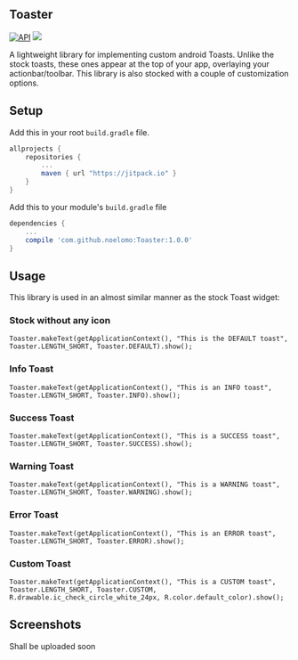 ## Toaster


[![API](https://img.shields.io/badge/API-9%2B-blue.svg?style=flat)](https://android-arsenal.com/api?level=9) [![](https://jitpack.io/v/noelomo/Toaster.svg)](https://jitpack.io/#noelomo/Toaster)

A lightweight library for implementing custom android Toasts. Unlike the stock toasts, these ones appear at the top of your app, overlaying your actionbar/toolbar. This library is also stocked with a couple of customization options.

## Setup

Add this in your root `build.gradle` file.

```gradle
allprojects {
	repositories {
		...
		maven { url "https://jitpack.io" }
	}
}
```


Add this to your module's `build.gradle` file

```gradle
dependencies {
	...
	compile 'com.github.noelomo:Toaster:1.0.0'
}
```


## Usage
This library is used in an almost similar manner as the stock Toast widget:

### Stock without any icon
 `Toaster.makeText(getApplicationContext(), "This is the DEFAULT toast", Toaster.LENGTH_SHORT, Toaster.DEFAULT).show();`
 
### Info Toast
 `Toaster.makeText(getApplicationContext(), "This is an INFO toast", Toaster.LENGTH_SHORT, Toaster.INFO).show();`
 
### Success Toast
 `Toaster.makeText(getApplicationContext(), "This is a SUCCESS toast", Toaster.LENGTH_SHORT, Toaster.SUCCESS).show();`
 
### Warning Toast
`Toaster.makeText(getApplicationContext(), "This is a WARNING toast", Toaster.LENGTH_SHORT, Toaster.WARNING).show();`

### Error Toast
 `Toaster.makeText(getApplicationContext(), "This is an ERROR toast", Toaster.LENGTH_SHORT, Toaster.ERROR).show();`
### Custom Toast
  `Toaster.makeText(getApplicationContext(), "This is a CUSTOM toast", Toaster.LENGTH_SHORT, Toaster.CUSTOM, R.drawable.ic_check_circle_white_24px, R.color.default_color).show();`


## Screenshots

Shall be uploaded soon
